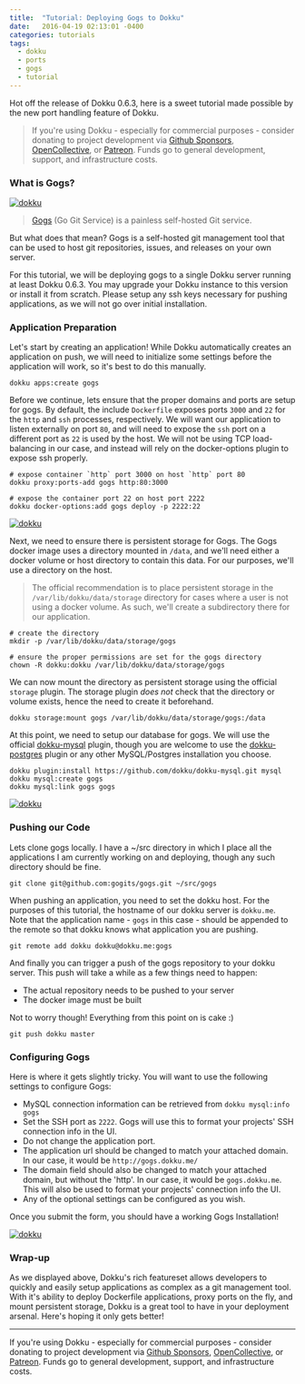 ```yaml
---
title:  "Tutorial: Deploying Gogs to Dokku"
date:   2016-04-19 02:13:01 -0400
categories: tutorials
tags:
  - dokku
  - ports
  - gogs
  - tutorial
---
```


Hot off the release of Dokku 0.6.3, here is a sweet tutorial made possible by the new port handling feature of Dokku.

> If you're using Dokku - especially for commercial purposes - consider donating to project development via [Github Sponsors](https://github.com/sponsors/dokku), [OpenCollective](https://opencollective.com/dokku), or [Patreon](https://www.patreon.com/dokku). Funds go to general development, support, and infrastructure costs.

### What is Gogs?

[![dokku](/blog/assets/images/gogs-tutorial/favicon.ico)](/blog/assets/images/gogs-tutorial/favicon.ico)

> [Gogs](https://gogs.io) (Go Git Service) is a painless self-hosted Git service.

But what does that mean? Gogs is a self-hosted git management tool that can be used to host git repositories, issues, and releases on your own server.

For this tutorial, we will be deploying gogs to a single Dokku server running at least Dokku 0.6.3. You may upgrade your Dokku instance to this version or install it from scratch. Please setup any ssh keys necessary for pushing applications, as we will not go over initial installation.

### Application Preparation

Let's start by creating an application! While Dokku automatically creates an application on push, we will need to initialize some settings before the application will work, so it's best to do this manually.

```shell
dokku apps:create gogs
```

Before we continue, lets ensure that the proper domains and ports are setup for gogs. By default, the include `Dockerfile` exposes ports `3000` and `22` for the `http` and `ssh` processes, respectively. We will want our application to listen externally on port `80`, and will need to expose the `ssh` port on a different port as `22` is used by the host. We will not be using TCP load-balancing in our case, and instead will rely on the docker-options plugin to expose ssh properly.

```shell
# expose container `http` port 3000 on host `http` port 80
dokku proxy:ports-add gogs http:80:3000

# expose the container port 22 on host port 2222
dokku docker-options:add gogs deploy -p 2222:22
```

[![dokku](/blog/assets/images/gogs-tutorial/ports.png)](/blog/assets/images/gogs-tutorial/ports.png)

Next, we need to ensure there is persistent storage for Gogs. The Gogs docker image uses a directory mounted in `/data`, and we'll need either a docker volume or host directory to contain this data. For our purposes, we'll use a directory on the host.

> The official recommendation is to place persistent storage in the `/var/lib/dokku/data/storage` directory for cases where a user is not using a docker volume. As such, we'll create a subdirectory there for our application.

```shell
# create the directory
mkdir -p /var/lib/dokku/data/storage/gogs

# ensure the proper permissions are set for the gogs directory
chown -R dokku:dokku /var/lib/dokku/data/storage/gogs
```

We can now mount the directory as persistent storage using the official `storage` plugin. The storage plugin *does not* check that the directory or volume exists, hence the need to create it beforehand.

```shell
dokku storage:mount gogs /var/lib/dokku/data/storage/gogs:/data
```

At this point, we need to setup our database for gogs. We will use the official [dokku-mysql](https://github.com/dokku/dokku-mysql) plugin, though you are welcome to use the [dokku-postgres](https://github.com/dokku/dokku-postgres) plugin or any other MySQL/Postgres installation you choose.

```shell
dokku plugin:install https://github.com/dokku/dokku-mysql.git mysql
dokku mysql:create gogs
dokku mysql:link gogs gogs
```

[![dokku](/blog/assets/images/gogs-tutorial/mysql.png)](/blog/assets/images/gogs-tutorial/mysql.png)

### Pushing our Code

Lets clone gogs locally. I have a ~/src directory in which I place all the applications I am currently working on and deploying, though any such directory should be fine.

```shell
git clone git@github.com:gogits/gogs.git ~/src/gogs
```

When pushing an application, you need to set the dokku host. For the purposes of this tutorial, the hostname of our dokku server is `dokku.me`. Note that the application name - `gogs` in this case - should be appended to the remote so that dokku knows what application you are pushing.

```shell
git remote add dokku dokku@dokku.me:gogs
```

And finally you can trigger a push of the gogs repository to your dokku server. This push will take a while as a few things need to happen:

- The actual repository needs to be pushed to your server
- The docker image must be built

Not to worry though! Everything from this point on is cake :)

```shell
git push dokku master
```

### Configuring Gogs

Here is where it gets slightly tricky. You will want to use the following settings to configure Gogs:

- MySQL connection information can be retrieved from `dokku mysql:info gogs`
- Set the SSH port as `2222`. Gogs will use this to format your projects' SSH connection info in the UI.
- Do not change the application port.
- The application url should be changed to match your attached domain. In our case, it would be `http://gogs.dokku.me/`
- The domain field should also be changed to match your attached domain, but without the 'http'. In our case, it would be `gogs.dokku.me`. This will also be used to format your projects' connection info the UI.
- Any of the optional settings can be configured as you wish.

Once you submit the form, you should have a working Gogs Installation!

[![dokku](/blog/assets/images/gogs-tutorial/screenshot.png)](/blog/assets/images/gogs-tutorial/screenshot.png)

### Wrap-up

As we displayed above, Dokku's rich featureset allows developers to quickly and easily setup applications as complex as a git management tool. With it's ability to deploy Dockerfile applications, proxy ports on the fly, and mount persistent storage, Dokku is a great tool to have in your deployment arsenal. Here's hoping it only gets better!


---

If you're using Dokku - especially for commercial purposes - consider donating to project development via [Github Sponsors](https://github.com/sponsors/dokku), [OpenCollective](https://opencollective.com/dokku), or [Patreon](https://www.patreon.com/dokku). Funds go to general development, support, and infrastructure costs.
